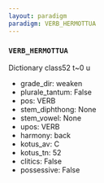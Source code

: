 ```yaml
---
layout: paradigm
paradigm: VERB_HERMOTTUA
---
```

### ` VERB_HERMOTTUA `

Dictionary class52 t~0 u
* grade_dir: weaken
* plurale_tantum: False
* pos: VERB
* stem_diphthong: None
* stem_vowel: None
* upos: VERB
* harmony: back
* kotus_av: C
* kotus_tn: 52
* clitics: False
* possessive: False
